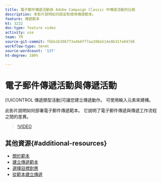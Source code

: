 ```yaml
---
title: 電子郵件傳遞活動與 Adobe Campaign Classic 中傳遞活動的比較
description: 本影片說明如何設定和使用傳遞範本。
feature: 傳遞範本
kt: 3232
doc-type: feature video
activity: use
team: TM
source-git-commit: f6bb16306773a4b6ff7aa390a514e9b31fe047d6
workflow-type: tm+mt
source-wordcount: '137'
ht-degree: 100%

---
```



# 電子郵件傳遞活動與傳遞活動

[!UICONTROL 傳遞類型活動]可讓您建立傳遞動作。 可使用輸入元素來建構。

此影片說明如何部署電子郵件傳遞範本。 它說明了電子郵件傳遞與傳遞工作流程之間的差異。

>[!VIDEO](https://video.tv.adobe.com/v/24065?quality=12)

## 其他資源{#additional-resources}

* [關於範本](https://experienceleague.adobe.com/docs/campaign-classic/using/sending-messages/using-delivery-templates/about-templates.html?lang=zh-Hant)
* [建立傳遞範本](https://experienceleague.adobe.com/docs/campaign-classic/using/sending-messages/using-delivery-templates/creating-a-delivery-template.html?lang=zh-Hant)
* [選擇目標對應](https://experienceleague.adobe.com/docs/campaign-classic/using/sending-messages/using-delivery-templates/selecting-a-target-mapping.html?lang=zh-Hant)
* [從範本建立傳遞](https://experienceleague.adobe.com/docs/campaign-classic/using/sending-messages/using-delivery-templates/creating-a-delivery-from-a-template.html?lang=zh-Hant)
